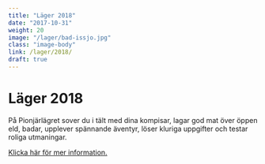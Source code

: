 ```yaml
---
title: "Läger 2018"
date: "2017-10-31"
weight: 20
image: "/lager/bad-issjo.jpg"
class: "image-body"
link: /lager/2018/
draft: true
---
```

# Läger 2018

På Pionjärlägret sover du i tält med dina kompisar, lagar god mat över öppen eld, badar, upplever spännande äventyr, löser kluriga uppgifter och testar roliga utmaningar.

[Klicka här för mer information.](/lager/2018/)
